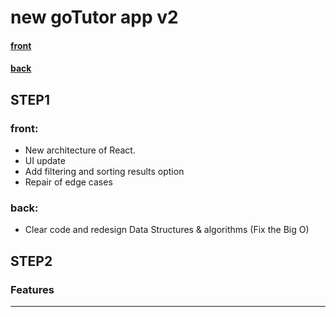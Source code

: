 # new goTutor app v2

#### [front](#front)    
#### [back](#back)




## STEP1
### front:
* New architecture of React.
* UI update
* Add filtering and sorting results option
* Repair of edge cases

### back:
* Clear code and redesign Data Structures & algorithms (Fix the Big O)


## STEP2
### Features





-------------------------------------------
